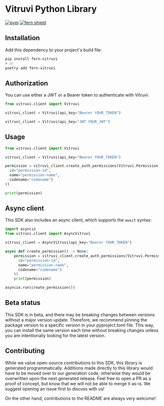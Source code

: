 # Vitruvi Python Library

[![pypi](https://img.shields.io/pypi/v/fern-vitruvi.svg)](https://pypi.python.org/pypi/fern-vitruvi)
[![fern shield](https://img.shields.io/badge/%F0%9F%8C%BF-SDK%20generated%20by%20Fern-brightgreen)](https://github.com/fern-api/fern)

## Installation

Add this dependency to your project's build file:

```bash
pip install fern-vitruvi
# or
poetry add fern-vitruvi
```

## Authorization

You can use either a JWT or a Bearer token to authenticate with Vitruvi. 

```python
from vitruvi.client import Vitruvi

vitruvi_client = Vitruvi(api_key="Bearer YOUR_TOKEN")

vitruvi_client = Vitruvi(api_key="JWT YOUR_JWT")
```

## Usage

```python
from vitruvi.client import Vitruvi

vitruvi_client = Vitruvi(api_key="Bearer YOUR_TOKEN")

permission = vitruvi_client.create_auth_permissions(Vitruvi.Permission(
  id="permission-id",
  name="permission-name",
  codename="codename")
))

print(permission)
```

## Async client

This SDK also includes an async client, which supports the `await` syntax:

```python
import asyncio
from vitruvi.client import AsyncVitruvi

vitruvi_client = AsyncVitruvi(api_key="Bearer YOUR_TOKEN")

async def create_permission() -> None:
    permission = vitruvi_client.create_auth_permissions(Vitruvi.Permission(
      id="permission-id",
      name="permission-name",
      codename="codename")
    ))
    print(permission)

asyncio.run(create_permission())
```

## Beta status

This SDK is in beta, and there may be breaking changes between versions without a major version update. Therefore, we recommend pinning the package version to a specific version in your pyproject.toml file. This way, you can install the same version each time without breaking changes unless you are intentionally looking for the latest version.

## Contributing

While we value open-source contributions to this SDK, this library is generated programmatically. Additions made directly to this library would have to be moved over to our generation code, otherwise they would be overwritten upon the next generated release. Feel free to open a PR as a proof of concept, but know that we will not be able to merge it as-is. We suggest opening an issue first to discuss with us!

On the other hand, contributions to the README are always very welcome!
